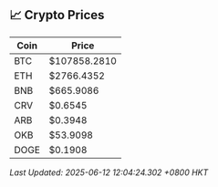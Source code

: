 ## 📈 Crypto Prices

| Coin | Price |
| ---- | ----- |
| BTC | $107858.2810 |
| ETH | $2766.4352 |
| BNB | $665.9086 |
| CRV | $0.6545 |
| ARB | $0.3948 |
| OKB | $53.9098 |
| DOGE | $0.1908 |

_Last Updated: 2025-06-12 12:04:24.302 +0800 HKT_